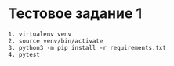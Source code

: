 # Тестовое задание 1

```
1. virtualenv venv
2. source venv/bin/activate
3. python3 -m pip install -r requirements.txt
4. pytest
```

